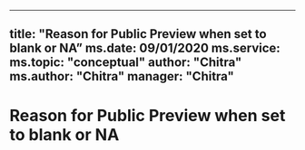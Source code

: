 
---
title: "Reason for Public Preview when set to blank or NA”
ms.date: 09/01/2020
ms.service: 
ms.topic: "conceptual"
author: "Chitra"
ms.author: "Chitra"
manager: "Chitra"
---

# Reason for Public Preview when set to blank or NA
